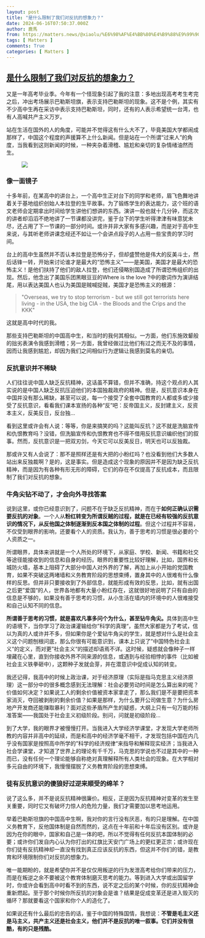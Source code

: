 ```yaml
---
layout: post
title: "是什么限制了我们对反抗的想象力？"
date: 2024-06-16T07:50:37.000Z
author: 鹿馬
from: https://matters.news/@xiaolu/%E6%98%AF%E4%BB%80%E4%B9%88%E9%99%90%E5%88%B6%E4%BA%86%E6%88%91%E4%BB%AC%E5%AF%B9%E5%8F%8D%E6%8A%97%E7%9A%84%E6%83%B3%E8%B1%A1%E5%8A%9B-bafybeigwxhvkr6q3i5al4bppz4zdyllsd5wfwbj7b34ejcj3ikwk34qfeq
tags: [ Matters ]
comments: True
categories: [ Matters ]
---
```

<!--1718524237000-->
[是什么限制了我们对反抗的想象力？](https://matters.news/@xiaolu/%E6%98%AF%E4%BB%80%E4%B9%88%E9%99%90%E5%88%B6%E4%BA%86%E6%88%91%E4%BB%AC%E5%AF%B9%E5%8F%8D%E6%8A%97%E7%9A%84%E6%83%B3%E8%B1%A1%E5%8A%9B-bafybeigwxhvkr6q3i5al4bppz4zdyllsd5wfwbj7b34ejcj3ikwk34qfeq)
------

<div>
<p>又是一年高考毕业季。今年有一个怪现象引起了我的注意：多地出现高考考生考完之后，冲出考场展示巴勒斯坦旗，表示支持巴勒斯坦的现象。这不是个例，其实有不少高中生再在采访中表示支持巴勒斯坦，同时，还有的人表示希望统一台湾，也有人高喊共产主义万岁。</p><p>站在生活在国外的人的角度，可能并不觉得这有什么大不了，毕竟美国大学都闹成那样了，中国这个程度的声援算不上什么新闻。但是站在一个所谓“过来人”的角度，当我看到这则新闻的时候，一种夹杂着滑稽、尴尬和亲切的复杂情绪油然而生。<br class="smart"></p><figure class="image"><img src="https://imagedelivery.net/kDRCweMmqLnTPNlbum-pYA/prod/embed/4fc76a75-257b-44f6-a41d-fb7c453886f7.jpeg/public" referrerpolicy="no-referrer"><figcaption></figcaption></figure><h3>像一面镜子</h3><p>十多年前，在某高中的讲台上，一个高中生正对台下的同学和老师，眉飞色舞地讲着关于基地组织创始人本拉登的生平故事。为了锻练学生的表达能力，这个班的语文老师会定期拿出时间给学生讲他们想讲的东西。演讲一般也就十几分钟，而这次的讲者却滔滔不绝地讲了一节课都没讲完，鉴于台下的学生听得津津有味意犹未尽，还占用了下一节课的一部分时间。或许并非大家有多感兴趣，而是对于高中生来说，与其听老师讲课念经还不如让一个会讲点段子的人占用一些宝贵的学习时间。</p><p>台上的高中生虽然并不否认本拉登是恐怖分子，但却盛赞他是伟大的反美斗士，然后话锋一转，开始来讨论谁才是最大的“恐怖主义”——是美国，美国才是最大的恐怖主义！是他们扶持了他们的敌人拉登，他们还侵略别国造成了所谓恐怖组织的出现。然后，他念出了美国乐团黑眼豆豆的Where is the love ?中的歌词作为演讲结尾，用以表达美国人也认为美国是贼喊捉贼，美国才是恐怖主义的根源：</p><blockquote><p>"Overseas, we try to stop terrorism - but we still got terrorists here living - in the USA, the big CIA - the Bloods and the Crips and the KKK"</p></blockquote><p>这就是高中时代的我。</p><p>那些支持巴勒斯坦的中国高中生，和当时的我何其相似。一方面，他们东施效颦般的拙劣表演令我感到滑稽；另一方面，我曾经做过比他们有过之而无不及的事情，因而让我感到尴尬，却因为我们之间相似行为逻辑让我感到莫名的亲切。</p><h3>反抗意识并不稀缺</h3><p>人们往往说中国人缺乏反抗精神，这话虽不算错，但并不准确，持这个观点的人其实说的是中国人缺乏反抗压迫他们的本国独裁政府的精神。但是，反抗意识本身在中国并没有那么稀缺，甚至可以说，每一个接受了全套中国教育的人都或多或少接受了反抗意识，看看我们课本宣扬的各种“反”吧：反帝国主义，反封建主义，反资本主义，反美反日，反台独...</p><p>看到这里或许会有人说：等等，你是来搞笑的吗？这能叫反抗？这不就是洗脑宣传和仇恨教育吗？没错，但洗脑宣传和仇恨教育也不得不借用反抗意识编织他们的叙事。然而，反抗意识是一把双刃剑，今天它可以反美反日，明天也可以反独裁。</p><p>那或许又有人会说了：那不是照样还是有大把的小粉红吗？也没看到他们大多数人站出来反独裁啊？是的，这是事实。但是造成这个现象的原因并不是因为缺乏反抗精神，而是因为有各种有形无形的障碍，它们的存在不仅提高了反抗成本，而且限制了我们对反抗的想象。</p><h3>牛角尖钻不动了，才会向外寻找答案</h3><p>说到这里，或你已经意识到了，问题不在于缺乏反抗精神，而在于<strong>如何正确认识需要反抗的对象</strong>。一个人从<strong>粉红转变为所谓反贼的过程，就是在已经有较强的反抗意识的情况下，从反他国之体制逐渐到反本国之体制的过程</strong>。但这个过程并不容易，不仅受到眼界的影响，还要看个人的资质。我认为，善于思考的习惯是很必要的个人资质之一。</p><p>所谓眼界，具体来讲就是一个人所处的环境下，从家庭、学校、新闻、书籍和社交等途径能接收到的信息和自身的经历。眼界的重要性比较好理解，比如，国界和长城防火墙，基本上阻碍了大部分中国人对外界的了解，再加上从小开始的党国教育，如果不突破这两堵墙和义务教育阶段的思想束缚，置身其中的人很难有什么像样的反思。但并非只要接收到了外部信息，就能形成有效的反思，比如，就有出国之后更”爱国“的人，世界各地都有大量小粉红存在，这就很好地说明了只有自由的信息是不够的，如果没有善于思考的习惯，从小生活在墙内的环境中的人很难接受和自己认知不同的信息。</p><p><strong>所谓善于思考的习惯，就是喜欢凡事多问个为什么，甚至钻牛角尖。</strong>具体到高中生的语境下，当你学习了政治课灌输给你”科学的真理“，虽然大家都是为了考试，信以为真的人或许并不多，但如果你是个爱钻牛角尖的学生，就是想对什么是社会主义这个问题刨根问底，那么你很有可能意识到，课本上只说了”中国特色社会主义“的定义，而对更”社会主义“的描述却语焉不详。这时候，疑惑就会像种子一样埋藏在心里，直到你接收外界不同来源的信息，或遇到与经验相悖的事件（比如被社会主义铁拳砸中），这颗种子发就会芽，并在潜意识中促成认知的转变。</p><p>我还记得，我高中的时候上政治课，对于经济原理（实际是指马克思主义经济原理）这一部分中的很多概念感到无法理解：社会必要劳动时间是怎么算出来的呢？价值如何决定？如果说工人的剩余价值被资本家拿走了，那么我们是不是要把资本家消灭，夺回被剥削的剩余价值？如果是那样，为什么要开公司做生意？为什么房地产开发商还能赚取暴利？面对这些矛盾所产生的疑惑，大纲上只有一句万能的标准答案——我国处于社会主义初级阶段。别问，问就是初级阶段...</p><p>到了大学，我的眼界才被慢慢打开。当我进入大学经济学课堂，才发现大学老师所教的内容并非高中的延续，而是和高中的经济学毫不相干，才发现包括中国在内几乎没有国家是按照高中所学的”科学的经济规律“来指导和解释现实经济；当我进入社会学课堂，才知道了世界上的理论有千千万，马克思的学说也不过是其中的一种而已，没有任何一个理论能够自称绝对真理解释所有人类社会的现象。在大学相对多元自由的环境下，我慢慢摆脱了义务教育阶段的思想束缚。</p><h3>徒有反抗意识的傻狼好过逆来顺受的绵羊？</h3><p>说了这么多，并不是说反抗精神很廉价。相反，正是因为反抗精神对变革的发生至关重要，同时它又有破坏力惊人的危险力量，我们才需要加以思考地运用。</p><p>举着巴勒斯坦旗的中国高中生啊，我对你的言行没有厌恶，有的只是理解。在中国义务教育下，反他国体制是自然而然的，这点在十年前和十年后没有区别。或许是因为在你的眼中，国家和自己是一体的吧，所以不觉得有任何反抗本国体制的必要；或许你们发自内心认为你打出的红旗比天安门广场上的更红更正宗；或许现在你们徒有反抗精神却一直没有找到真正应该反抗的东西，但这并不你们的错，是教育和环境限制你们对反抗的想象力。</p><p>唯一能期盼的，就是希望你并不是仅仅用叛逆的行为发泄高考给你们带来的压力，而是在叛逆之余不要被这个教育体制磨灭思考的能力。等到进入大学或出国留学时，你或许会看到高中时看不到的东西，说不定之后的某个时候，你的反抗精神会重新燃起。至于那个时候你所反抗的对象会是谁？结果是促成变革还是进入毁灭的循环？那就要看这个国家和你个人的造化了。</p><p>如果说还有什么最后的忠告的话，鉴于中国的特殊国情，我想说：<strong>不管是毛主义还是马主义，共产主义还是社会主义，他们并不是反抗的唯一叙事。它们并没有很酷，有的只是残酷。</strong></p>
</div>
